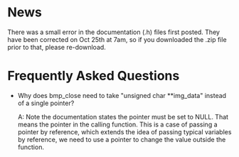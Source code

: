 # News

There was a small error in the documentation (.h) files first posted. They have been corrected on Oct 25th at 7am, so if you downloaded the .zip file prior to that, please re-download.

# Frequently Asked Questions

* Why does bmp_close need to take "unsigned char **img_data" instead of a single pointer?

   A: Note the documentation states the pointer must be set to NULL. That means the pointer in the calling function. This is a case of passing a pointer by reference, which extends the idea of passing typical variables by reference, we need to use a pointer to change the value outside the function.
